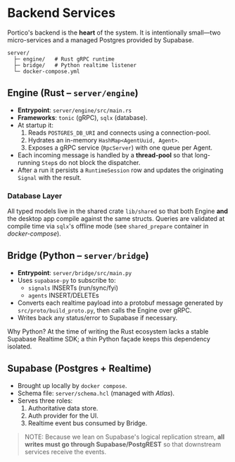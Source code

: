 # Backend Services

Portico's backend is the **heart** of the system. It is intentionally small—two micro-services and a managed Postgres provided by Supabase.

```
server/
  ├─ engine/   # Rust gRPC runtime
  ├─ bridge/   # Python realtime listener
  └─ docker-compose.yml
```

## Engine (Rust – `server/engine`)

* **Entrypoint**: `server/engine/src/main.rs`
* **Frameworks**: `tonic` (gRPC), `sqlx` (database).
* At startup it:
  1. Reads `POSTGRES_DB_URI` and connects using a connection-pool.
  2. Hydrates an in-memory `HashMap<AgentUuid, Agent>`.
  3. Exposes a gRPC service (`RpcServer`) with one queue per Agent.
* Each incoming message is handled by a **thread-pool** so that long-running `Step`s do not block the dispatcher.
* After a run it persists a `RuntimeSession` row and updates the originating `Signal` with the result.

### Database Layer

All typed models live in the shared crate `lib/shared` so that both Engine **and** the desktop app compile against the same structs. Queries are validated at compile time via `sqlx`'s offline mode (see `shared_prepare` container in *docker-compose*).

## Bridge (Python – `server/bridge`)

* **Entrypoint**: `server/bridge/src/main.py`
* Uses `supabase-py` to subscribe to:
  * `signals` INSERTs (run/sync/fyi)
  * `agents` INSERT/DELETEs
* Converts each realtime payload into a protobuf message generated by `src/proto/build_proto.py`, then calls the Engine over gRPC.
* Writes back any status/error to Supabase if necessary.

Why Python? At the time of writing the Rust ecosystem lacks a stable Supabase Realtime SDK; a thin Python façade keeps this dependency isolated.

## Supabase (Postgres + Realtime)

* Brought up locally by `docker compose`.
* Schema file: `server/schema.hcl` (managed with *Atlas*).
* Serves three roles:
  1. Authoritative data store.
  2. Auth provider for the UI.
  3. Realtime event bus consumed by Bridge.

> NOTE: Because we lean on Supabase's logical replication stream, **all writes must go through Supabase/PostgREST** so that downstream services receive the events.
